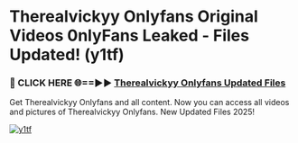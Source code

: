 # Therealvickyy Onlyfans Original Videos 0nlyFans Leaked - Files Updated! (y1tf)

<h3>🔴 CLICK HERE 🌐==►► <a href="https://tinyurl.com/2m67pmp6" rel="nofollow">Therealvickyy Onlyfans Updated Files</a></h3>

Get Therealvickyy Onlyfans and all content. Now you can access all videos and pictures of Therealvickyy Onlyfans. New Updated Files 2025!

[![y1tf](https://i.imgur.com/H4QAA4z.gif)](https://tinyurl.com/2m67pmp6)
